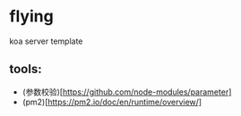 # flying
koa server template

## tools:
- (参数校验)[https://github.com/node-modules/parameter]
- (pm2)[https://pm2.io/doc/en/runtime/overview/]
